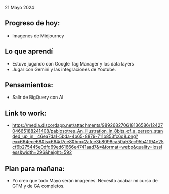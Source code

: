 21 Mayo 2024

## Progreso de hoy:
- Imagenes de Midjourney
## Lo que aprendí 
- Estuve jugando con Google Tag Manager y los data layers
- Jugar con Gemini y las integraciones de Youtube.
## **Pensamientos**:
- Salir de BigQuery con AI 
## Link to work: 
- https://media.discordapp.net/attachments/989268270618136586/1242704665188241408/pablosotres_An_illustration_in_8bits_of_a_person_standed_up_in__46ea7da1-5bda-4b65-8879-711b853fc6d8.png?ex=664ece68&is=664d7ce8&hm=2afce3b8098ca50a53ec95b41f94e25cf6b275445e0dfd69ed61666e4741aad7&=&format=webp&quality=lossless&width=296&height=592
## Plan para mañana: 
- Yo creo que todo Mayo serán imágenes. Necesito acabar mi curso de GTM y de GA completos.
